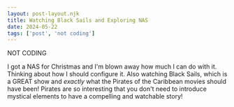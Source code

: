 ```yaml
---
layout: post-layout.njk
title: Watching Black Sails and Exploring NAS
date: 2024-05-22
tags: ['post', 'not coding']
---
```

<!-- Excerpt Start -->
NOT CODING
<!-- Excerpt End -->

I got a NAS for Christmas and I'm blown away how much I can do with it. Thinking about how I should configure it. Also watching Black Sails, which is a GREAT show and <em>exactly</em> what the Pirates of the Caribbean movies should have been! Pirates are so interesting that you don't need to introduce mystical elements to have a compelling and watchable story!
